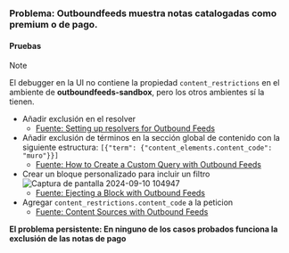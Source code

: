 ### Problema: Outboundfeeds muestra notas catalogadas como premium o de pago.

#### Pruebas 

> [!NOTE]
> El debugger en la UI no contiene la propiedad  `content_restrictions` en el ambiente de 
> **outboundfeeds-sandbox**, pero los otros ambientes sí la tienen.

* Añadir exclusión en el resolver
    * [Fuente: Setting up resolvers for Outbound Feeds](https://docs.arcxp.com/alc/en/how-to-set-up-resolvers-for-outbound-feeds?sys_kb_id=3ed9b99a47aa8610a87626c2846d43fc&id=kb_article_view&spa=1)
* Añadir exclusión de términos en la sección global de contenido con la siguiente estructura: `[{"term": {"content_elements.content_code": "muro"}}]`
    * [Fuente: How to Create a Custom Query with Outbound Feeds](https://docs.arcxp.com/alc/en/how-to-create-a-custom-query-with-outbound-feeds?sys_kb_id=e2202e4b47887990eee38788436d43cc&id=kb_article_view&spa=1)
* Crear un bloque personalizado para incluir un filtro
   ![Captura de pantalla 2024-09-10 104947](https://github.com/user-attachments/assets/ae6ded60-0624-478a-8445-68c19c3484d6)
    * [Fuente: Ejecting a Block with Outbound Feeds](https://docs.arcxp.com/alc/en/ejecting-a-block-with-outbound-feeds?sys_kb_id=6233a1d6c39f0e50a046930a05013158&id=kb_article_view&sysparm_rank=3&sysparm_tsqueryId=1d1cb13947e89a90a87626c2846d4396)
* Agregar `content_restrictions.content_code` a la peticion
     * [Fuente: Content Sources with Outbound Feeds](https://docs.arcxp.com/alc/en/content-sources-with-outbound-feeds?sys_kb_id=cfced0e147f64a50a87626c2846d4396&id=kb_article_view&spa=1#Included-Data)
 
**El problema persistente: En ninguno de los casos probados funciona la exclusión de las notas de pago**



